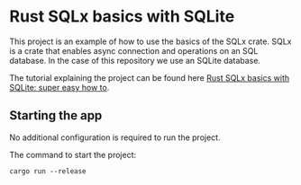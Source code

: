 # Rust SQLx basics with SQLite

This project is an example of how to use the basics of the SQLx crate. SQLx is a crate that enables async connection and operations on an SQL database. In the case of this repository we use an SQLite database.

The tutorial explaining the project can be found here [Rust SQLx basics with SQLite: super easy how to](https://tms-dev-blog.com/rust-sqlx-basics-with-sqlite).

## Starting the app

No additional configuration is required to run the project.

The command to start the project:

```
cargo run --release
```
